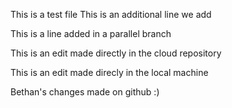 This is a test file
This is an additional line we add

This is a line added in a parallel branch

This is an edit made directly in the cloud repository

This is an edit made direcly in the local machine


Bethan's changes made on github :)
